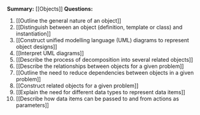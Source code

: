 **Summary:** [[Objects]]
**Questions:**
1. [[Outline the general nature of an object]]
2. [[Distinguish between an object (definition, template or class) and instantiation]]
3. [[Construct unified modelling language (UML) diagrams to represent object designs]]
4. [[Interpret UML diagrams]]
5. [[Describe the process of decomposition into several related objects]]
6. [[Describe the relationships between objects for a given problem]]
7. [[Outline the need to reduce dependencies between objects in a given problem]]
8. [[Construct related objects for a given problem]]
9. [[Explain the need for different data types to represent data items]]
10. [[Describe how data items can be passed to and from actions as parameters]]